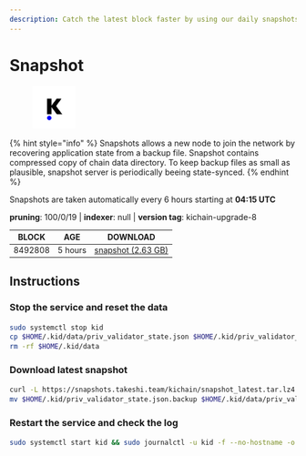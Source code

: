 ```yaml
---
description: Catch the latest block faster by using our daily snapshots.
---
```


# Snapshot

<figure><img src="https://github.com/takeshi-val/Logo/raw/main/kichain.png" alt=""><figcaption></figcaption></figure>

{% hint style="info" %}
Snapshots allows a new node to join the network by recovering application state from a backup file. Snapshot contains compressed copy of chain data directory. To keep backup files as small as plausible, snapshot server is periodically beeing state-synced.
{% endhint %}

Snapshots are taken automatically every 6 hours starting at **04:15 UTC**

**pruning**: 100/0/19 | **indexer**: null | **version tag**: kichain-upgrade-8

| BLOCK   | AGE     | DOWNLOAD                                                                              |
| ------- | ------- | ------------------------------------------------------------------------------------- |
| 8492808 | 5 hours | [snapshot (2.63 GB)](https://snapshots.takeshi.team/kichain/snapshot\_latest.tar.lz4) |

## Instructions

### Stop the service and reset the data

```bash
sudo systemctl stop kid
cp $HOME/.kid/data/priv_validator_state.json $HOME/.kid/priv_validator_state.json.backup
rm -rf $HOME/.kid/data
```

### Download latest snapshot

```bash
curl -L https://snapshots.takeshi.team/kichain/snapshot_latest.tar.lz4 | tar -Ilz4 -xf - -C $HOME/.kid
mv $HOME/.kid/priv_validator_state.json.backup $HOME/.kid/data/priv_validator_state.json
```

### Restart the service and check the log

```bash
sudo systemctl start kid && sudo journalctl -u kid -f --no-hostname -o cat
```

